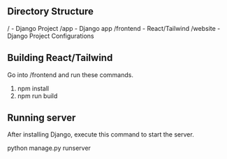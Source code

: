 ## Directory Structure

/ - Django Project
/app - Django app
/frontend - React/Tailwind
/website - Django Project Configurations

## Building React/Tailwind

Go into /frontend and run these commands.

1. npm install
2. npm run build

## Running server

After installing Django, execute this command to start the server.

python manage.py runserver